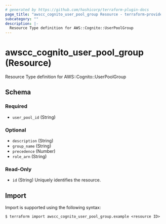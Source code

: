 ```yaml
---
# generated by https://github.com/hashicorp/terraform-plugin-docs
page_title: "awscc_cognito_user_pool_group Resource - terraform-provider-awscc"
subcategory: ""
description: |-
  Resource Type definition for AWS::Cognito::UserPoolGroup
---
```


# awscc_cognito_user_pool_group (Resource)

Resource Type definition for AWS::Cognito::UserPoolGroup



<!-- schema generated by tfplugindocs -->
## Schema

### Required

- `user_pool_id` (String)

### Optional

- `description` (String)
- `group_name` (String)
- `precedence` (Number)
- `role_arn` (String)

### Read-Only

- `id` (String) Uniquely identifies the resource.

## Import

Import is supported using the following syntax:

```shell
$ terraform import awscc_cognito_user_pool_group.example <resource ID>
```
